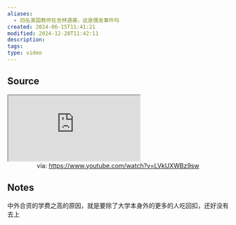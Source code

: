 ```yaml
---
aliases:
  - 四名美国教师在吉林遇袭，这是偶发事件吗
created: 2024-06-15T11:41:21
modified: 2024-12-28T11:42:11
description: 
tags: 
type: video
---
```


## Source

<iframe src="https://www.youtube.com/embed/LVkUXWBz9sw" allow="accelerometer; autoplay; clipboard-write; encrypted-media; gyroscope; picture-in-picture; web-share" referrerpolicy="strict-origin-when-cross-origin" allowfullscreen></iframe>
<center>via: <a href='https://www.youtube.com/watch?v=LVkUXWBz9sw' target='_blank' class='external-link'>https://www.youtube.com/watch?v=LVkUXWBz9sw</a></center>

## Notes

中外合资的学费之高的原因，就是要除了大学本身外的更多的人吃回扣，还好没有去上
